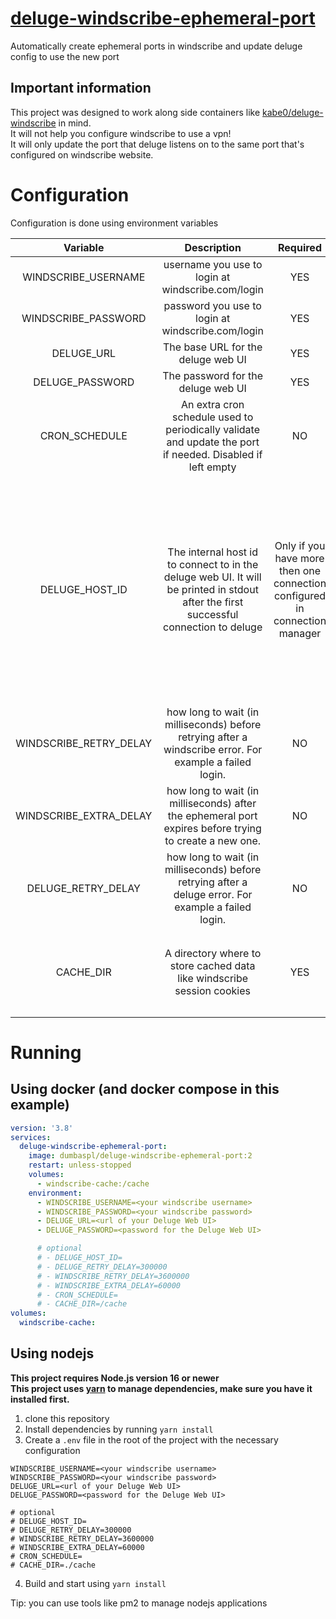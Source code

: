# [deluge-windscribe-ephemeral-port](https://github.com/dumbasPL/deluge-windscribe-ephemeral-port)

Automatically create ephemeral ports in windscribe and update deluge config to use the new port

## Important information

This project was designed to work along side containers like [kabe0/deluge-windscribe](https://github.com/Kabe0/deluge-windscribe) in mind.  
It will not help you configure windscribe to use a vpn!  
It will only update the port that deluge listens on to the same port that's configured on windscribe website.

# Configuration

Configuration is done using environment variables

| Variable | Description | Required | Default |
| :-: | :-: | :-: | :-: |
| WINDSCRIBE_USERNAME | username you use to login at windscribe.com/login | YES |  |
| WINDSCRIBE_PASSWORD | password you use to login at windscribe.com/login | YES |  |
| DELUGE_URL | The base URL for the deluge web UI | YES |  |
| DELUGE_PASSWORD | The password for the deluge web UI | YES |  |
| CRON_SCHEDULE | An extra cron schedule used to periodically validate and update the port if needed. Disabled if left empty | NO |  |
| DELUGE_HOST_ID | The internal host id to connect to in the deluge web UI. It will be printed in stdout after the first successful connection to deluge | Only if you have more then one connection configured in connection manager | If you have multiple configured in deluge web ui the app will print them out and crash. If you have only one that one will be used and you don't need to specify it explicitly |
| WINDSCRIBE_RETRY_DELAY | how long to wait (in milliseconds) before retrying after a windscribe error. For example a failed login. | NO | 3600000 (1 hour) |
| WINDSCRIBE_EXTRA_DELAY | how long to wait (in milliseconds) after the ephemeral port expires before trying to create a new one. | NO | 60000 (1 minute) |
| DELUGE_RETRY_DELAY | how long to wait (in milliseconds) before retrying after a deluge error. For example a failed login. | NO | 300000 (5 minutes) |
| CACHE_DIR | A directory where to store cached data like windscribe session cookies | YES | `/cache` in the docker container and `./cache` everywhere else |

# Running

## Using docker (and docker compose in this example)

```yaml
version: '3.8'
services:
  deluge-windscribe-ephemeral-port:
    image: dumbaspl/deluge-windscribe-ephemeral-port:2
    restart: unless-stopped
    volumes:
      - windscribe-cache:/cache
    environment:
      - WINDSCRIBE_USERNAME=<your windscribe username>
      - WINDSCRIBE_PASSWORD=<your windscribe password>
      - DELUGE_URL=<url of your Deluge Web UI>
      - DELUGE_PASSWORD=<password for the Deluge Web UI>

      # optional
      # - DELUGE_HOST_ID=
      # - DELUGE_RETRY_DELAY=300000
      # - WINDSCRIBE_RETRY_DELAY=3600000
      # - WINDSCRIBE_EXTRA_DELAY=60000
      # - CRON_SCHEDULE=
      # - CACHE_DIR=/cache
volumes:
  windscribe-cache:
```

## Using nodejs

**This project requires Node.js version 16 or newer**  
**This project uses [yarn](https://classic.yarnpkg.com/) to manage dependencies, make sure you have it installed first.**

1. clone this repository
2. Install dependencies by running `yarn install`
3. Create a `.env` file in the root of the project with the necessary configuration
```shell
WINDSCRIBE_USERNAME=<your windscribe username>
WINDSCRIBE_PASSWORD=<your windscribe password>
DELUGE_URL=<url of your Deluge Web UI>
DELUGE_PASSWORD=<password for the Deluge Web UI>

# optional
# DELUGE_HOST_ID=
# DELUGE_RETRY_DELAY=300000
# WINDSCRIBE_RETRY_DELAY=3600000
# WINDSCRIBE_EXTRA_DELAY=60000
# CRON_SCHEDULE=
# CACHE_DIR=./cache
```
4. Build and start using `yarn install`

Tip: you can use tools like pm2 to manage nodejs applications
